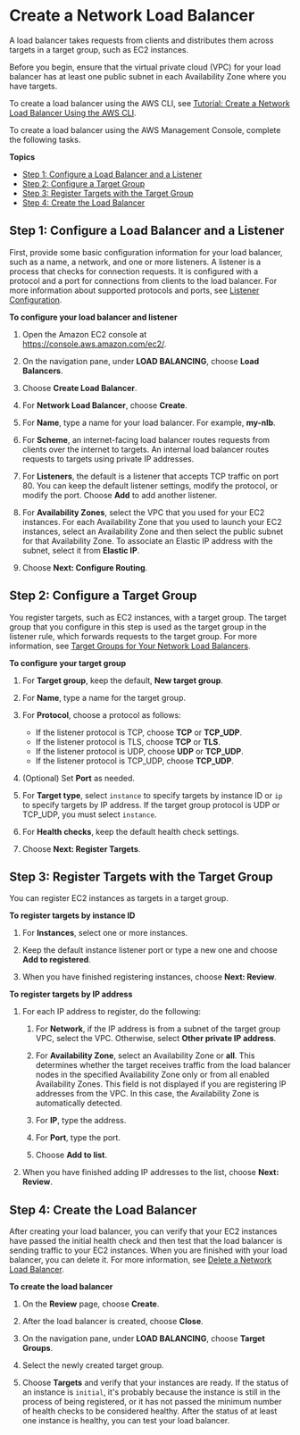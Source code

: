 # Create a Network Load Balancer<a name="create-network-load-balancer"></a>

A load balancer takes requests from clients and distributes them across targets in a target group, such as EC2 instances\.

Before you begin, ensure that the virtual private cloud \(VPC\) for your load balancer has at least one public subnet in each Availability Zone where you have targets\.

To create a load balancer using the AWS CLI, see [Tutorial: Create a Network Load Balancer Using the AWS CLI](network-load-balancer-cli.md)\.

To create a load balancer using the AWS Management Console, complete the following tasks\.

**Topics**
+ [Step 1: Configure a Load Balancer and a Listener](#configure-load-balancer)
+ [Step 2: Configure a Target Group](#configure-target-group)
+ [Step 3: Register Targets with the Target Group](#select-targets)
+ [Step 4: Create the Load Balancer](#create-load-balancer)

## Step 1: Configure a Load Balancer and a Listener<a name="configure-load-balancer"></a>

First, provide some basic configuration information for your load balancer, such as a name, a network, and one or more listeners\. A listener is a process that checks for connection requests\. It is configured with a protocol and a port for connections from clients to the load balancer\. For more information about supported protocols and ports, see [Listener Configuration](load-balancer-listeners.md#listener-configuration)\.

**To configure your load balancer and listener**

1. Open the Amazon EC2 console at [https://console\.aws\.amazon\.com/ec2/](https://console.aws.amazon.com/ec2/)\.

1. On the navigation pane, under **LOAD BALANCING**, choose **Load Balancers**\.

1. Choose **Create Load Balancer**\.

1. For **Network Load Balancer**, choose **Create**\.

1. For **Name**, type a name for your load balancer\. For example, **my\-nlb**\.

1. For **Scheme**, an internet\-facing load balancer routes requests from clients over the internet to targets\. An internal load balancer routes requests to targets using private IP addresses\.

1. For **Listeners**, the default is a listener that accepts TCP traffic on port 80\. You can keep the default listener settings, modify the protocol, or modify the port\. Choose **Add** to add another listener\.

1. For **Availability Zones**, select the VPC that you used for your EC2 instances\. For each Availability Zone that you used to launch your EC2 instances, select an Availability Zone and then select the public subnet for that Availability Zone\. To associate an Elastic IP address with the subnet, select it from **Elastic IP**\.

1. Choose **Next: Configure Routing**\.

## Step 2: Configure a Target Group<a name="configure-target-group"></a>

You register targets, such as EC2 instances, with a target group\. The target group that you configure in this step is used as the target group in the listener rule, which forwards requests to the target group\. For more information, see [Target Groups for Your Network Load Balancers](load-balancer-target-groups.md)\.

**To configure your target group**

1. For **Target group**, keep the default, **New target group**\.

1. For **Name**, type a name for the target group\.

1. For **Protocol**, choose a protocol as follows:
   + If the listener protocol is TCP, choose **TCP** or **TCP\_UDP**\.
   + If the listener protocol is TLS, choose **TCP** or **TLS**\.
   + If the listener protocol is UDP, choose **UDP** or **TCP\_UDP**\.
   + If the listener protocol is TCP\_UDP, choose **TCP\_UDP**\.

1. \(Optional\) Set **Port** as needed\.

1. For **Target type**, select `instance` to specify targets by instance ID or `ip` to specify targets by IP address\. If the target group protocol is UDP or TCP\_UDP, you must select `instance`\.

1. For **Health checks**, keep the default health check settings\.

1. Choose **Next: Register Targets**\.

## Step 3: Register Targets with the Target Group<a name="select-targets"></a>

You can register EC2 instances as targets in a target group\.

**To register targets by instance ID**

1. For **Instances**, select one or more instances\.

1. Keep the default instance listener port or type a new one and choose **Add to registered**\.

1. When you have finished registering instances, choose **Next: Review**\.

**To register targets by IP address**

1. For each IP address to register, do the following:

   1. For **Network**, if the IP address is from a subnet of the target group VPC, select the VPC\. Otherwise, select **Other private IP address**\.

   1. For **Availability Zone**, select an Availability Zone or **all**\. This determines whether the target receives traffic from the load balancer nodes in the specified Availability Zone only or from all enabled Availability Zones\. This field is not displayed if you are registering IP addresses from the VPC\. In this case, the Availability Zone is automatically detected\.

   1. For **IP**, type the address\.

   1. For **Port**, type the port\.

   1. Choose **Add to list**\.

1. When you have finished adding IP addresses to the list, choose **Next: Review**\.

## Step 4: Create the Load Balancer<a name="create-load-balancer"></a>

After creating your load balancer, you can verify that your EC2 instances have passed the initial health check and then test that the load balancer is sending traffic to your EC2 instances\. When you are finished with your load balancer, you can delete it\. For more information, see [Delete a Network Load Balancer](load-balancer-delete.md)\.

**To create the load balancer**

1. On the **Review** page, choose **Create**\.

1. After the load balancer is created, choose **Close**\.

1. On the navigation pane, under **LOAD BALANCING**, choose **Target Groups**\.

1. Select the newly created target group\.

1. Choose **Targets** and verify that your instances are ready\. If the status of an instance is `initial`, it's probably because the instance is still in the process of being registered, or it has not passed the minimum number of health checks to be considered healthy\. After the status of at least one instance is healthy, you can test your load balancer\.